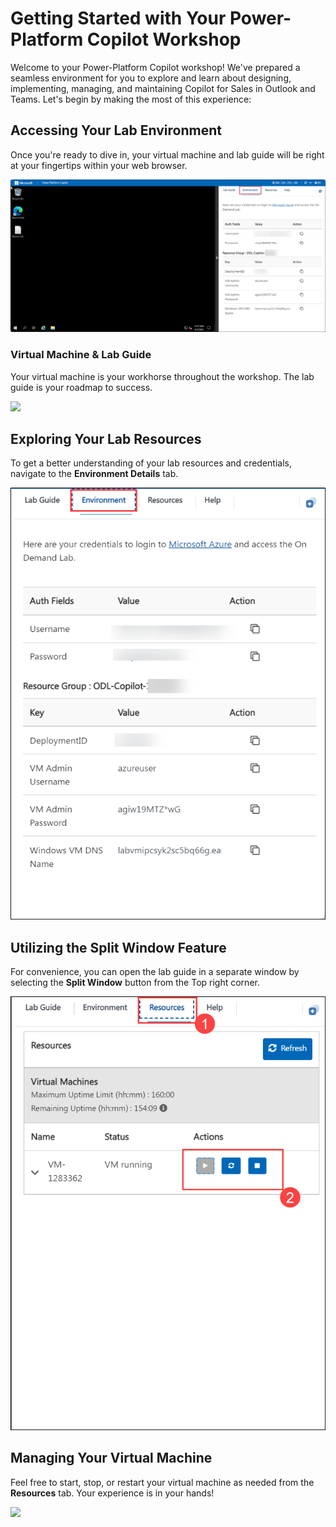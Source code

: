 # Getting Started with Your Power-Platform Copilot Workshop
 
Welcome to your Power-Platform Copilot workshop! We've prepared a seamless environment for you to explore and learn about designing, implementing, managing, and maintaining Copilot for Sales in Outlook and Teams. Let's begin by making the most of this experience:
 
## Accessing Your Lab Environment
 
Once you're ready to dive in, your virtual machine and lab guide will be right at your fingertips within your web browser.
 
   ![screenshot of the prompt ](../Media/mainpgg.png) 

### Virtual Machine & Lab Guide
 
Your virtual machine is your workhorse throughout the workshop. The lab guide is your roadmap to success.

   ![](./media/get-2.png) 
 
## Exploring Your Lab Resources
 
To get a better understanding of your lab resources and credentials, navigate to the **Environment Details** tab.
 
   ![screenshot of the prompt ](../Media/env.png)  
 
## Utilizing the Split Window Feature
 
For convenience, you can open the lab guide in a separate window by selecting the **Split Window** button from the Top right corner.
 
   ![screenshot of the prompt ](../Media/vmrunning.png) 
 
## Managing Your Virtual Machine
 
Feel free to start, stop, or restart your virtual machine as needed from the **Resources** tab. Your experience is in your hands!
 
   ![](./media/3.png)
